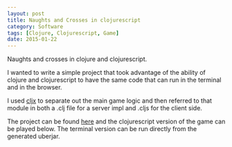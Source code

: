 ```yaml
---
layout: post
title: Naughts and Crosses in clojurescript
category: Software
tags: [Clojure, Clojurescript, Game]
date: 2015-01-22
---
```


<p>Naughts and crosses in clojure and clojurescript.</p>

I wanted to write a simple project that took advantage of the ability of clojure and clojurescript to have the same code that can run in the terminal and in the browser.

I used [cljx](https://github.com/lynaghk/cljx) to separate out the main game logic and then referred to that module in both a .clj file for a server impl and .cljs for the client side.

The project can be found [here](https://github.com/plasma147/clj-noughts-and-crosses) and the clojurescript version of the game can be played below. The terminal version can be run directly from the generated uberjar. 

<script type="text/javascript" src="/clj-noughts-and-crosses/game.js"></script>


